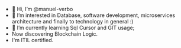 - 👋 Hi, I’m @manuel-verbo
- 👀 I’m interested in Database, software development, microservices architecture and finally to technology in general :)
- 🌱 I’m currently learning Sql Cursor and GIT usage;
- Now discovering Blockchain Logic.
- I'm ITIL certified. 

<!---
manuel-verbo/manuel-verbo is a ✨ special ✨ repository because its `README.md` (this file) appears on your GitHub profile.
You can click the Preview link to take a look at your changes.
--->
